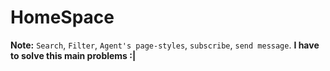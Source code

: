 # HomeSpace
**Note:** 
`Search`,
`Filter`,
`Agent's page-styles`,
`subscribe`,
`send message`.
**I have to solve this main problems :|**
